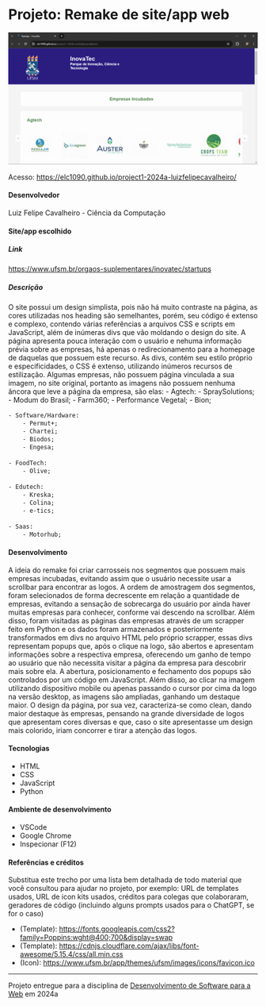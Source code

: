 # Projeto: Remake de site/app web

![Primeiro contato visual com o site](images/desktop/header.png "Screenshot do projeto")


Acesso: https://elc1090.github.io/project1-2024a-luizfelipecavalheiro/


#### Desenvolvedor
Luiz Felipe Cavalheiro - Ciência da Computação


#### Site/app escolhido

##### Link
https://www.ufsm.br/orgaos-suplementares/inovatec/startups

##### Descrição

O site possui um design simplista, pois não há muito contraste na página, as cores utilizadas nos heading
são semelhantes, porém, seu código é extenso e complexo, contendo várias referências a arquivos CSS e scripts em JavaScript, além de inúmeras divs que vão moldando o design do site. A página apresenta pouca interação com o usuário e nehuma informação prévia sobre as empresas, há apenas o redirecionamento para a homepage de daquelas que possuem este recurso. As divs, contém seu estilo próprio e especificidades, o CSS é extenso, utilizando inúmeros recursos de estilização. Algumas empresas, não possuem página vinculada a sua imagem, no site original, portanto as imagens não possuem nenhuma âncora que leve a página da empresa, são elas:
    - Agtech:
        - SpraySolutions;
        - Modum do Brasil;
        - Farm360;
        - Performance Vegetal;
        - Bion;

    - Software/Hardware:
        - Permut+;
        - Chartei;
        - Biodos;
        - Engesa;
    
    - FoodTech:
        - Olive;
    
    - Edutech:
        - Kreska;
        - Colina;
        - e-tics;
    
    - Saas:
        - Motorhub;

#### Desenvolvimento

A ideia do remake foi criar carrosseis nos segmentos que possuem mais empresas incubadas, evitando assim
que o usuário necessite usar a scrollbar para encontrar as logos. A ordem de amostragem dos segmentos, foram selecionados de forma decrescente em relação a quantidade de empresas, evitando a sensação de sobrecarga do usuário por ainda haver muitas empresas para conhecer, conforme vai descendo na scrollbar. Além disso, foram visitadas as páginas das empresas através de um scrapper feito em Python e os dados foram armazenados e posteriormente transformados em divs no arquivo HTML pelo próprio scrapper, essas divs representam popups que, após o clique na logo, são abertos e apresentam informações sobre a respectiva empresa, oferecendo um ganho de tempo ao usuário que não necessita visitar a página da empresa para descobrir mais sobre ela. A abertura, posicionamento e fechamento dos popups são controlados por um código em JavaScript. Além disso, ao clicar na imagem utilizando dispositivo mobile ou apenas passando o cursor por cima da logo na versão desktop, as imagens são ampliadas, ganhando um destaque maior. O design da página, por sua vez, caracteriza-se como clean, dando maior destaque às empresas, pensando na grande diversidade de logos que apresentam cores diversas e que, caso o site apresentasse um design mais colorido, iriam concorrer e tirar a atenção das logos.

#### Tecnologias

- HTML
- CSS
- JavaScript
- Python

#### Ambiente de desenvolvimento

- VSCode
- Google Chrome
- Inspecionar (F12)

#### Referências e créditos

Substitua este trecho por uma lista bem detalhada de todo material que você consultou para ajudar no projeto, por exemplo:  URL de templates usados, URL de icon kits usados, créditos para colegas que colaboraram, geradores de código (incluindo alguns prompts usados para o ChatGPT, se for o caso)
- (Template): https://fonts.googleapis.com/css2?family=Poppins:wght@400;700&display=swap
- (Template): https://cdnjs.cloudflare.com/ajax/libs/font-awesome/5.15.4/css/all.min.css
- (Icon): https://www.ufsm.br/app/themes/ufsm/images/icons/favicon.ico




---
Projeto entregue para a disciplina de [Desenvolvimento de Software para a Web](http://github.com/andreainfufsm/elc1090-2024a) em 2024a